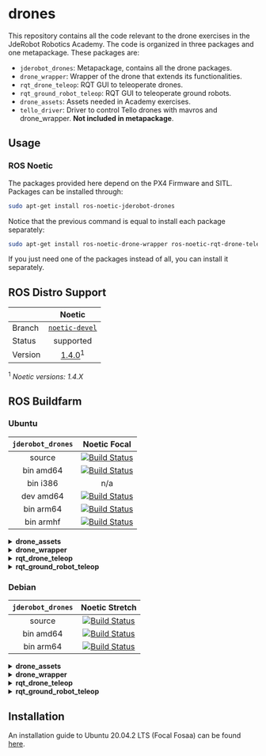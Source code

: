 # drones

This repository contains all the code relevant to the drone exercises in the JdeRobot Robotics Academy. The code is organized in three packages and one metapackage. These packages are:
- `jderobot_drones`: Metapackage, contains all the drone packages.
- `drone_wrapper`: Wrapper of the drone that extends its functionalities.
- `rqt_drone_teleop`: RQT GUI to teleoperate drones.
- `rqt_ground_robot_teleop`: RQT GUI to teleoperate ground robots.
- `drone_assets`: Assets needed in Academy exercises.
- `tello_driver`: Driver to control Tello drones with mavros and drone_wrapper. **Not included in metapackage**.

## Usage

### ROS Noetic

The packages provided here depend on the PX4 Firmware and SITL. Packages can be installed through:
```bash
sudo apt-get install ros-noetic-jderobot-drones
```

Notice that the previous command is equal to install each package separately:
```bash
sudo apt-get install ros-noetic-drone-wrapper ros-noetic-rqt-drone-teleop ros-noetic-rqt-ground-robot-teleop
```
If you just need one of the packages instead of all, you can install it separately.

## ROS Distro Support

|         | Noetic |
| ------- |:------:|
| Branch  | [`noetic-devel`](https://github.com/JdeRobot/drones/tree/noetic-devel) |
| Status  | supported |
| Version | [1.4.0](http://repositories.ros.org/status_page/ros_noetic_default.html?q=jderobot_drones)<sup>1</sup> |

<sup>1</sup> _Noetic versions: 1.4.X_

## ROS Buildfarm

### Ubuntu

| `jderobot_drones` |  Noetic Focal |
|:-----------------:|:-------------:|
| source | [![Build Status](http://build.ros.org/buildStatus/icon?job=Nsrc_uF__jderobot_drones__ubuntu_focal__source)](http://build.ros.org/job/Nsrc_uF__jderobot_drones__ubuntu_focal__source/) |
| bin amd64 | [![Build Status](http://build.ros.org/buildStatus/icon?job=Nsrc_uF__jderobot_drones__ubuntu_focal__source)](http://build.ros.org/job/Nsrc_uF__jderobot_drones__ubuntu_focal__source/) |
| bin i386 | n/a |
| dev amd64 | [![Build Status](http://build.ros.org/buildStatus/icon?job=Ndev__jderobot_drones__ubuntu_focal_amd64)](http://build.ros.org/job/Ndev__jderobot_drones__ubuntu_focal_amd64/) |
| bin arm64 | [![Build Status](https://build.ros.org/buildStatus/icon?job=Nbin_ufv8_uFv8__jderobot_drones__ubuntu_focal_arm64__binary)](https://build.ros.org/job/Nbin_ufv8_uFv8__jderobot_drones__ubuntu_focal_arm64__binary/) |
| bin armhf | [![Build Status](https://build.ros.org/buildStatus/icon?job=Nbin_ufhf_uFhf__jderobot_drones__ubuntu_focal_armhf__binary)](https://build.ros.org/job/Nbin_ufhf_uFhf__jderobot_drones__ubuntu_focal_armhf__binary/) |

<details>
<summary><b>drone_assets</b></summary>
<br>
  
| `drone_assets` |  Noetic Focal |
|:---------------:|:-------------:|
| source | [![Build Status](https://build.ros.org/buildStatus/icon?job=Nsrc_uF__drone_assets__ubuntu_focal__source)](https://build.ros.org/job/Nsrc_uF__drone_assets__ubuntu_focal__source/) |
| bin amd64 | [![Build Status](http://build.ros.org/buildStatus/icon?job=Nbin_uF64__drone_assets__ubuntu_focal_amd64__binary)](http://build.ros.org/job/Nbin_uF64__drone_assets__ubuntu_focal_amd64__binary/) |
| bin i386 | n/a |
| dev amd64 | n/a |
| bin arm64 |[![Build Status](http://build.ros.org/buildStatus/icon?job=Nbin_ufv8_uFv8__drone_assets__ubuntu_focal_arm64__binary)](http://build.ros.org/job/Nbin_ufv8_uFv8__drone_assets__ubuntu_focal_arm64__binary/) |
| bin armhf | [![Build Status](http://build.ros.org/buildStatus/icon?job=Nbin_ufhf_uFhf__drone_assets__ubuntu_focal_armhf__binary)](http://build.ros.org/job/Nbin_ufhf_uFhf__drone_assets__ubuntu_focal_armhf__binary/) |
</details>

<details>
<summary><b>drone_wrapper</b></summary>
<br>
  
| `drone_wrapper` |  Noetic Focal |
|:---------------:|:-------------:|
| source | [![Build Status](https://build.ros.org/buildStatus/icon?job=Nsrc_uF__drone_wrapper__ubuntu_focal__source)](https://build.ros.org/job/Nsrc_uF__drone_wrapper__ubuntu_focal__source/) |
| bin amd64 | [![Build Status](http://build.ros.org/buildStatus/icon?job=Nbin_uF64__drone_wrapper__ubuntu_focal_amd64__binary)](http://build.ros.org/job/Nbin_uF64__drone_wrapper__ubuntu_focal_amd64__binary/) |
| bin i386 | n/a | 
| dev amd64 | n/a |
| bin arm64 |[![Build Status](http://build.ros.org/buildStatus/icon?job=Nbin_ufv8_uFv8__drone_wrapper__ubuntu_focal_arm64__binary)](http://build.ros.org/job/Nbin_ufv8_uFv8__drone_wrapper__ubuntu_focal_arm64__binary/) |
| bin armhf | [![Build Status](http://build.ros.org/buildStatus/icon?job=Nbin_ufhf_uFhf__drone_wrapper__ubuntu_focal_armhf__binary)](http://build.ros.org/job/Nbin_ufhf_uFhf__drone_wrapper__ubuntu_focal_armhf__binary/) |
</details>

<details>
<summary><b>rqt_drone_teleop</b></summary>
<br>
  
| `rqt_drone_teleop` |  Noetic Focal |
|:------------------:|:-------------:|
| source | [![Build Status](http://build.ros.org/buildStatus/icon?job=Nsrc_uF__rqt_drone_teleop__ubuntu_focal__source)](http://build.ros.org/job/Nsrc_uF__rqt_drone_teleop__ubuntu_focal__source/) |
| bin amd64 | [![Build Status](http://build.ros.org/buildStatus/icon?job=Nbin_uF64__rqt_drone_teleop__ubuntu_focal_amd64__binary)](http://build.ros.org/job/Nbin_uF64__rqt_drone_teleop__ubuntu_focal_amd64__binary/) | 
| bin i386 | n/a |
| dev amd64 | n/a |
| bin arm64 | [![Build Status](http://build.ros.org/buildStatus/icon?job=Nbin_ufv8_uFv8__rqt_drone_teleop__ubuntu_focal_arm64__binary)](http://build.ros.org/job/Nbin_ufv8_uFv8__rqt_drone_teleop__ubuntu_focal_arm64__binary/) |
| bin armhf | [![Build Status](http://build.ros.org/buildStatus/icon?job=Nbin_ufhf_uFhf__rqt_drone_teleop__ubuntu_focal_armhf__binary)](http://build.ros.org/job/Nbin_ufhf_uFhf__rqt_drone_teleop__ubuntu_focal_armhf__binary/) |
</details>

<details>
<summary><b>rqt_ground_robot_teleop</b></summary>
<br>
  
| `rqt_ground_robot_teleop` |  Noetic Focal |
|:-------------------------:|:-------------:|
| source | [![Build Status](http://build.ros.org/buildStatus/icon?job=Nsrc_uF__rqt_ground_robot_teleop__ubuntu_focal__source)](http://build.ros.org/job/Nsrc_uF__rqt_ground_robot_teleop__ubuntu_focal__source/) |
| bin amd64 | [![Build Status](http://build.ros.org/buildStatus/icon?job=Nbin_uF64__rqt_ground_robot_teleop__ubuntu_focal_amd64__binary)](http://build.ros.org/job/Nbin_uF64__rqt_ground_robot_teleop__ubuntu_focal_amd64__binary/) |
| bin i386 | n/a |
| dev amd64 | n/a |
| bin arm64 | [![Build Status](http://build.ros.org/buildStatus/icon?job=Nbin_ufv8_uFv8__rqt_ground_robot_teleop__ubuntu_focal_arm64__binary)](http://build.ros.org/job/Nbin_ufv8_uFv8__rqt_ground_robot_teleop__ubuntu_focal_arm64__binary/) |
| bin armhf | [![Build Status](http://build.ros.org/buildStatus/icon?job=Nbin_ufhf_uFhf__rqt_ground_robot_teleop__ubuntu_focal_armhf__binary)](http://build.ros.org/job/Nbin_ufhf_uFhf__rqt_ground_robot_teleop__ubuntu_focal_armhf__binary/) |
</details>

### Debian

| `jderobot_drones` | Noetic Stretch | 
|:-----------------:|:--------------:|
| source | [![Build Status](http://build.ros.org/buildStatus/icon?job=Nsrc_dS__jderobot_drones__debian_stretch__source)](http://build.ros.org/job/Nsrc_dS__jderobot_drones__debian_stretch__source/) |
| bin amd64 | [![Build Status](http://build.ros.org/buildStatus/icon?job=Nbin_ds_dS64__jderobot_drones__debian_stretch_amd64__binary)](http://build.ros.org/job/Nbin_ds_dS64__jderobot_drones__debian_stretch_amd64__binary/) | 
| bin arm64 | [![Build Status](http://build.ros.org/buildStatus/icon?job=Nbin_dsv8_dSv8__jderobot_drones__debian_stretch_arm64__binary)](http://build.ros.org/job/Nbin_dsv8_dSv8__jderobot_drones__debian_stretch_arm64__binary/) |

<details>
<summary><b>drone_assets</b></summary>
<br>
  
| `drone_assets` | Noetic Stretch | 
|:--------------:|:--------------:|
| source | [![Build Status](http://build.ros.org/buildStatus/icon?job=Nsrc_dS__drone_assets__debian_stretch__source)](http://build.ros.org/job/Nsrc_dS__drone_assets__debian_stretch__source/) |
| bin amd64 | [![Build Status](http://build.ros.org/buildStatus/icon?job=Nbin_ds_dS64__drone_assets__debian_stretch_amd64__binary)](http://build.ros.org/job/Nbin_ds_dS64__drone_assets__debian_stretch_amd64__binary/) |
| bin arm64 | [![Build Status](http://build.ros.org/buildStatus/icon?job=Nbin_dsv8_dSv8__drone_assets__debian_stretch_arm64__binary)](http://build.ros.org/job/Nbin_dsv8_dSv8__drone_assets__debian_stretch_arm64__binary/) |
  
</details>

<details>
<summary><b>drone_wrapper</b></summary>
<br>
  
| `drone_wrapper` | Noetic Stretch |
|:---------------:|:--------------:|
| source | [![Build Status](http://build.ros.org/buildStatus/icon?job=Nsrc_dS__drone_wrapper__debian_stretch__source)](http://build.ros.org/job/Nsrc_dS__drone_wrapper__debian_stretch__source/) |
| bin amd64 | [![Build Status](http://build.ros.org/buildStatus/icon?job=Nbin_ds_dS64__drone_wrapper__debian_stretch_amd64__binary)](http://build.ros.org/job/Nbin_ds_dS64__drone_wrapper__debian_stretch_amd64__binary/) |
| bin arm64 | [![Build Status](http://build.ros.org/buildStatus/icon?job=Nbin_dsv8_dSv8__drone_wrapper__debian_stretch_arm64__binary)](http://build.ros.org/job/Nbin_dsv8_dSv8__drone_wrapper__debian_stretch_arm64__binary/) |
  
</details>

<details>
<summary><b>rqt_drone_teleop</b></summary>
<br>
  
| `rqt_drone_teleop` | Noetic Stretch |
|:------------------:|:--------------:|
| source | [![Build Status](http://build.ros.org/buildStatus/icon?job=Nsrc_dS__rqt_drone_teleop__debian_stretch__source)](http://build.ros.org/job/Nsrc_dS__rqt_drone_teleop__debian_stretch__source/) |
| bin amd64 | [![Build Status](http://build.ros.org/buildStatus/icon?job=Nbin_ds_dS64__rqt_drone_teleop__debian_stretch_amd64__binary)](http://build.ros.org/job/Nbin_ds_dS64__rqt_drone_teleop__debian_stretch_amd64__binary/) |
| bin arm64 | [![Build Status](http://build.ros.org/buildStatus/icon?job=Nbin_dsv8_dSv8__rqt_drone_teleop__debian_stretch_arm64__binary)](http://build.ros.org/job/Nbin_dsv8_dSv8__rqt_drone_teleop__debian_stretch_arm64__binary/) |
  
</details>

<details>
<summary><b>rqt_ground_robot_teleop</b></summary>
<br>
  
| `rqt_ground_robot_teleop` | Noetic Stretch |
|:-------------------------:|:--------------:|
| source | [![Build Status](http://build.ros.org/buildStatus/icon?job=Nsrc_dS__rqt_ground_robot_teleop__debian_stretch__source)](http://build.ros.org/job/Nsrc_dS__rqt_ground_robot_teleop__debian_stretch__source/) |
| bin amd64 | [![Build Status](http://build.ros.org/buildStatus/icon?job=Nbin_ds_dS64__rqt_ground_robot_teleop__debian_stretch_amd64__binary)](http://build.ros.org/job/Nbin_ds_dS64__rqt_ground_robot_teleop__debian_stretch_amd64__binary/) |
| bin arm64 | [![Build Status](http://build.ros.org/buildStatus/icon?job=Nbin_dsv8_dSv8__rqt_ground_robot_teleop__debian_stretch_arm64__binary)](http://build.ros.org/job/Nbin_dsv8_dSv8__rqt_ground_robot_teleop__debian_stretch_arm64__binary/) |
  
</details>

## Installation

An installation guide to Ubuntu 20.04.2 LTS (Focal Fosaa) can be found [here](https://github.com/JdeRobot/drones/blob/noetic-devel/installation20.md).
